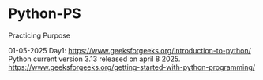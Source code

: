 # Python-PS
Practicing Purpose

01-05-2025 Day1:
https://www.geeksforgeeks.org/introduction-to-python/
Python current version 3.13 released on april 8 2025.
https://www.geeksforgeeks.org/getting-started-with-python-programming/
